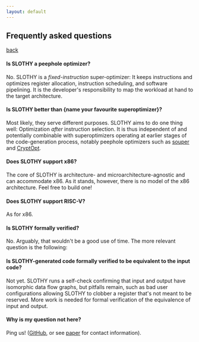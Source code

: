 ```yaml
---
layout: default
---
```


## Frequently asked questions

[back](index.md)

#### Is SLOTHY a peephole optimizer?

No. SLOTHY is a _fixed-instruction_ super-optimizer: It keeps instructions and optimizes
register allocation, instruction scheduling, and software pipelining. It is the developer's responsibility 
to map the workload at hand to the target architecture.

<!-- #### When should I use SLOTHY?

You may want to use SLOTHY on performance-critical workloads for which precise control over instruction-selection
is beneficial (e.g. because other code-generation techniques do not find ideal instruction sequences) or needed
(e.g. because some instructions or instruction patterns have to be avoided for security). -->

#### Is SLOTHY better than {name your favourite superoptimizer}?

Most likely, they serve different purposes. SLOTHY aims to do one thing well: Optimization _after_ instruction selection.
It is thus independent of and potentially combinable with superoptimizers operating at earlier stages of the code-generation process, 
notably peephole optimizers such as [souper](https://github.com/google/souper) and [CryptOpt](https://github.com/0xADE1A1DE/CryptOpt).

#### Does SLOTHY support x86?

The core of SLOTHY is architecture- and microarchitecture-agnostic and can accommodate x86. As it stands, however,
there is no model of the x86 architecture. Feel free to build one!

#### Does SLOTHY support RISC-V?

As for x86.

#### Is SLOTHY formally verified?

No. Arguably, that wouldn't be a good use of time. The more relevant question is the following:

#### Is SLOTHY-generated code formally verified to be equivalent to the input code?

Not yet. SLOTHY runs a self-check confirming that input and output have isomorphic data flow graphs,
but pitfalls remain, such as bad user configurations allowing SLOTHY to clobber a register that's not
meant to be reserved. More work is needed for formal verification of the equivalence of input
and output.

#### Why is my question not here?

Ping us! ([GitHub](https://github.com/slothy-optimizer/slothy/issues), or see [paper](https://eprint.iacr.org/2022/1303.pdf) for
contact information).